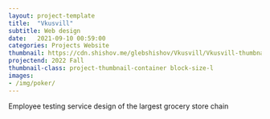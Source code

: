 ```yaml
---
layout: project-template
title:  "Vkusvill"
subtitle: Web design
date:   2021-09-10 00:59:00
categories: Projects Website
thumbnail: https://cdn.shishov.me/glebshishov/Vkusvill/Vkusvill-thumbnail.png
projectend: 2022 Fall
thumbnail-class: project-thumbnail-container block-size-l
images:
- /img/poker/
---
```

Employee testing service design of the largest grocery store chain